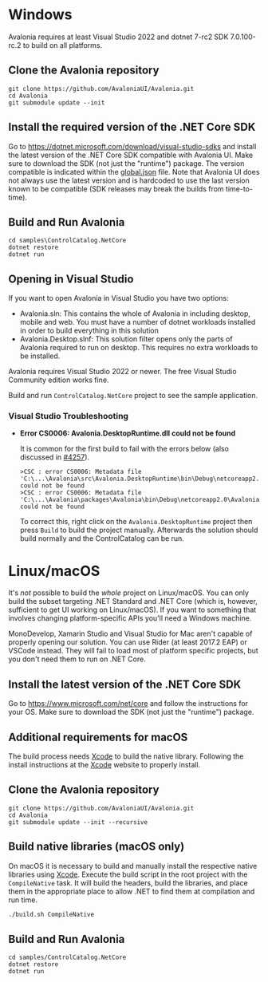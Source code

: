 # Windows

Avalonia requires at least Visual Studio 2022 and dotnet 7-rc2 SDK 7.0.100-rc.2 to build on all platforms.

##  Clone the Avalonia repository

```
git clone https://github.com/AvaloniaUI/Avalonia.git
cd Avalonia
git submodule update --init
```

## Install the required version of the .NET Core SDK

Go to https://dotnet.microsoft.com/download/visual-studio-sdks and install the latest version of the .NET Core SDK compatible with Avalonia UI. Make sure to download the SDK (not just the "runtime") package. The version compatible is indicated within the [global.json](https://github.com/AvaloniaUI/Avalonia/blob/master/global.json) file. Note that Avalonia UI does not always use the latest version and is hardcoded to use the last version known to be compatible (SDK releases may break the builds from time-to-time).

##  Build and Run Avalonia

```
cd samples\ControlCatalog.NetCore
dotnet restore
dotnet run
```

##  Opening in Visual Studio

If you want to open Avalonia in Visual Studio you have two options:

- Avalonia.sln: This contains the whole of Avalonia in including desktop, mobile and web. You must have a number of dotnet workloads installed in order to build everything in this solution
- Avalonia.Desktop.slnf: This solution filter opens only the parts of Avalonia required to run on desktop. This requires no extra workloads to be installed.

Avalonia requires Visual Studio 2022 or newer. The free Visual Studio Community edition works fine.

Build and run `ControlCatalog.NetCore` project to see the sample application.

### Visual Studio Troubleshooting

 * **Error CS0006: Avalonia.DesktopRuntime.dll could not be found**

    It is common for the first build to fail with the errors below (also discussed in [#4257](https://github.com/AvaloniaUI/Avalonia/issues/4257)).
    ```
    >CSC : error CS0006: Metadata file 'C:\...\Avalonia\src\Avalonia.DesktopRuntime\bin\Debug\netcoreapp2.0\Avalonia.DesktopRuntime.dll' could not be found
    >CSC : error CS0006: Metadata file 'C:\...\Avalonia\packages\Avalonia\bin\Debug\netcoreapp2.0\Avalonia.dll' could not be found
    ```
    To correct this, right click on the `Avalonia.DesktopRuntime` project then press `Build` to build the project manually. Afterwards the solution should build normally and the ControlCatalog can be run.

# Linux/macOS

It's *not* possible to build the *whole* project on Linux/macOS. You can only build the subset targeting .NET Standard and .NET Core (which is, however, sufficient to get UI working on Linux/macOS). If you want to something that involves changing platform-specific APIs you'll need a Windows machine.

MonoDevelop, Xamarin Studio and Visual Studio for Mac aren't capable of properly opening our solution. You can use Rider (at least 2017.2 EAP) or VSCode instead. They will fail to load most of platform specific projects, but you don't need them to run on .NET Core.

##  Install the latest version of the .NET Core SDK

Go to https://www.microsoft.com/net/core and follow the instructions for your OS. Make sure to download the SDK (not just the "runtime") package.

##  Additional requirements for macOS

The build process needs [Xcode](https://developer.apple.com/xcode/) to build the native library.  Following the install instructions at the [Xcode](https://developer.apple.com/xcode/) website to properly install.

##  Clone the Avalonia repository

```
git clone https://github.com/AvaloniaUI/Avalonia.git
cd Avalonia
git submodule update --init --recursive
```

## Build native libraries (macOS only)

On macOS it is necessary to build and manually install the respective native libraries using [Xcode](https://developer.apple.com/xcode/). Execute the build script in the root project with the `CompileNative` task. It will build the headers, build the libraries, and place them in the appropriate place to allow .NET to find them at compilation and run time.

```bash
./build.sh CompileNative
```

##  Build and Run Avalonia

```
cd samples/ControlCatalog.NetCore
dotnet restore
dotnet run
```
